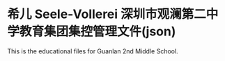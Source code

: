 # 希儿 Seele-Vollerei 深圳市观澜第二中学教育集团集控管理文件(json)
This is the educational files for Guanlan 2nd Middle School.

